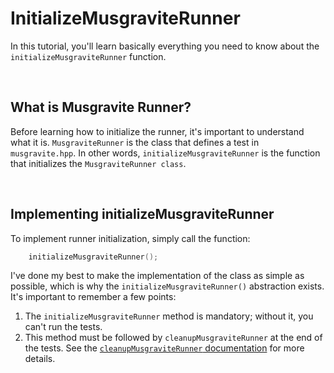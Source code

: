# InitializeMusgraviteRunner
In this tutorial, you'll learn basically everything you need to know about the `initializeMusgraviteRunner` function.

<br>

## What is Musgravite Runner?
Before learning how to initialize the runner, it's important to understand what it is. `MusgraviteRunner` is the class that defines a test in `musgravite.hpp`. In other words, `initializeMusgraviteRunner` is the function that initializes the `MusgraviteRunner class`.

<br>

## Implementing initializeMusgraviteRunner
To implement runner initialization, simply call the function:

```C
    initializeMusgraviteRunner();
```

I've done my best to make the implementation of the class as simple as possible, which is why the `initializeMusgraviteRunner()` abstraction exists. It's important to remember a few points:
1. The `initializeMusgraviteRunner` method is mandatory; without it, you can't run the tests.
2. This method must be followed by `cleanupMusgraviteRunner` at the end of the tests. See the [`cleanupMusgraviteRunner` documentation](./cleanupMusgraviteRunner.md) for more details.